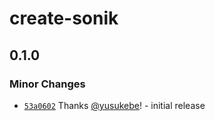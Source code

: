 # create-sonik

## 0.1.0

### Minor Changes

- [`53a0602`](https://github.com/sonikjs/monorepo/commit/53a06027aca987a87eb917a5c2c34fed020f43c7) Thanks [@yusukebe](https://github.com/yusukebe)! - initial release
